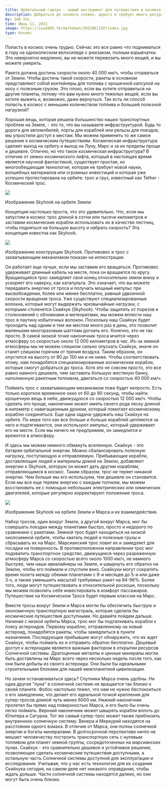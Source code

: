 ```yaml
---
title: Орбитальный гарпун - новый инструмент для путешествия в космосе.
description: Добраться до космоса сложно, дорого и требует много ресурсов. Более эффективным методом может стать Орбитальный гарпун (или Космический трос), который запускает космические корабли с орбиты Земли в далёкий космос. 
by: IAA Inc.
time: Июнь 11, 2021
image: https://iaa2005.tk/markdown/20210611SP/index.jpg
type: Космос
---
```


Попасть в космос очень трудно. Сейчас это все равно что подниматься в гору на одноколесном велосипеде с рюкзаком, полным взрывчатки. Это невероятно медленно, вы не можете перевозить много вещей, и вы можете умереть.

Ракета должна достичь скорости около 40 000 км/ч, чтобы оторваться от Земли. Чтобы достичь такой скорости, ракеты в основном представляют собой контейнеры для топлива с крошечной капсулой на носу с полезным грузом. Это плохо, если вы хотите отправиться на другие планеты, потому что вам нужно много тяжелых вещей, если вы хотите выжить и, возможно, даже вернуться. Так есть ли способ попасть в космос с меньшим количеством топлива и большей полезной нагрузкой?

Хорошая вещь, которая решила большинство наших транспортных проблем на Земле, - это то, что вы называете инфраструктурой. Будь то дороги для автомобилей, порты для кораблей или рельсы для поездов, мы упростили доступ к местам. Мы можем применить то же самое решение к космическим путешествиям. Космическая инфраструктура сделает выход на орбиту и выход на Луну, Марс и за их пределы проще и дешевле. Отлично, но что такое космическая инфраструктура? В отличие от земно-космического лифта, который в настоящее время является научной фантастикой, существует простая, но многообещающая технология, которая не требует новой науки, волшебных материалов или огромных инвестиций и которая уже успешно протестирована на орбите: трос и груз, известный как Tether - Космический трос.

<img class="in-image" src="https://iaa2005.tk/markdown/20210611SP/1.png">

<p class="in-image-text">Изображение Skyhook на орбите Земли</p>

Концепция настолько проста, что это удивительно. Что, если мы запустим в космос трос длиной в сотни или тысячи километров и заставим космические корабли использовать их в качестве лестниц, чтобы подняться на большую высоту и набрать скорость? Эта концепция известна как Skyhook.

<img class="in-image" src="https://iaa2005.tk/markdown/20210611SP/2.png">

<p class="in-image-text">Изображение конструкции Skyhook. Противовес и трос с захватывающим механизмом показан на иллюстрации.</p>

Он работает еще лучше, если мы заставим его вращаться. Противовес удерживает длинный кабель на месте, пока он вращается по кругу. Вращающийся трос замедляет свой конец относительно земли внизу и ускоряет его наверху, как катапульта. Это означает, что вы можете передавать энергию от троса и получать мощный импульс при высвобождении, более или менее бесплатно, равный удвоенной скорости вращения троса. Уже существуют специализированные волокна, которые могут выдержать чрезвычайные нагрузки, с которыми столкнется Скайхук (Skyhook). Чтобы защитить от порезов и столкновений с обломками и метеоритами, мы можем вплести наш трос в паутину избыточных волокон. Поскольку наш Скайхук будет проходить над одним и тем же местом много раз в день, это позволит маленьким многоразовым шаттлам догнать его. Конечно, это не так просто. В самой низкой точке наконечник троса мчится через атмосферу со скоростью около 12 000 километров в час. Из-за земной атмосферы мы не можем слишком сильно опускать Скайхук, иначе он станет слишком горячим от трения воздуха. Таким образом, он опустится на высоту от 80 до 150 км и не ниже. Чтобы соответствовать этому, нам понадобятся специализированные космические корабли, которые смогут добраться до троса. Хотя это не совсем просто, это все равно намного дешевле, чем заставить большую жестяную банку, наполненную ракетным топливом, двигаться со скоростью 40 000 км/ч.

Поймать трос с захватывающим механизмом тоже будет непросто. Есть только короткое временное окно от 60 до 90 секунд, чтобы найти крошечную вещь в небе, движущуюся со скоростью 12 000 км/ч. Чтобы сделать это проще, наконечник может иметь своего рода леску длиной в километр с навигационным дроном, который помогает космическому кораблю соединяться. Еще одна задача-удержать наш Скайхук на орбите. По мере того как все больше и больше кораблей цепляются за него и подтягиваются, они используют импульс, который удерживает его на месте. Если мы ничего не предпримем, он замедлится и врежется в атмосферу.

И здесь мы можем немного обмануть вселенную. Скайхук - это батарея орбитальной энергии. Можно сбалансировать полезную нагрузку, поступающую и отправляемую. Прибывающие корабли, доставляющие людей и материалы домой на Землю, добавляют энергию к Skyhook, которую он может дать другим кораблям, отправляющимся в космос. Таким образом, трос не теряет никакой энергии. Чем больше мы его используем, тем дешевле он становится. Если мы все еще теряем энергию с каждым толчком, мы можем восстановить ее с помощью небольших электрических или химических двигателей, которые регулярно корректируют положение троса.

<img class="in-image" src="https://iaa2005.tk/markdown/20210611SP/3.png">

<p class="in-image-text">Изображение Skyhook на орбите Земли и Марса и их взаимодействия.</p>

Набор тросов, один вокруг Земли, а другой вокруг Марса, мог бы совершать поездки между планетами быстро, просто и недорого по сравнению с ракетами. Земной трос будет находиться на низкой околоземной орбите, чтобы хватать людей и полезные грузы и сбрасывать их на Марс. Марсианский трос ловит их и замедляет для посадки на поверхность. В противоположном направлении трос мог подхватить транспортное средство, движущееся через разреженную атмосферу Марса со скоростью всего около 1000 км/ч, не намного быстрее, чем наши авиалайнеры на Земле, и швырнуть его обратно на Землю, чтобы его поймали и спустили вниз. Скайхуки могут сократить время полета между обеими планетами с 9-и месяцев до 5-и или даже 3-х, а также уменьшить масштаб требуемых ракет на 84-96%. Более того, люди могут путешествовать в относительной роскоши, поскольку мы можем позволить себе инвестировать в комфорт пассажиров. Путешествие на Космическом Тросе будет первым классом на Марс.

Вместе тросы вокруг Земли и Марса могли бы обеспечить быструю и экономичную транспортную магистраль, которая сделала бы космические путешествия доступными. Но давайте пойдем дальше. Начиная с низкой орбиты Марса, трос мог бы подталкивать корабли к поясу астероидов. Первому кораблю, отправленному на новый астероид, понадобятся ракеты, чтобы замедлиться в пункте назначения. Последующие прибывшие могут обнаружить, что их ждет Скайхук, чтобы поймать их и отправить обратно бесплатно. Дешевый доступ к астероидам является важным фактором в открытии ресурсов Солнечной системы. Драгоценные металлы и ценные минералы могли быть доставлены на Марс всего через несколько недель после того, как они были добыты  из своего астероида. Они были бы идеальными строительными блоками для нашей межпланетной цивилизации.

Но зачем останавливаться здесь? Спутники Марса очень удобны. Ни одна другая "луна" в солнечной системе не вращается так близко к своей планете. Фобос настолько тяжел, что нам не нужно беспокоиться о его замедлении, что делает его идеальной точкой крепления для супер-тросов длиной чуть менее 6000 км. Нижний наконечник пролетел бы прямо над поверхностью Марса, и его было бы очень легко поймать. Верхний наконечник может швырять корабли вплоть до Юпитера и Сатурна. Тот же самый супер-трос может также приблизить внутреннюю солнечную систему. Венера и Меркурий находятся на расстоянии одного взмаха. В отличие от Марса, они полны солнечной энергии и богаты минералами. В долгосрочной перспективе ничто не мешает человечеству построить транспортную сеть с нулевым топливом для планет земной группы, сосредоточенных на марсианских лунах. Скайхук - это сравнительно дешевое и устойчивое решение, позволяющее сделать космические путешествия доступными, а остальную часть Солнечной системы доступной для эксплуатации и исследования. Учитывая, что у нас есть технология для их создания Скайхука сегодня, на самом деле нет никакого оправдания, чтобы ждать дольше. Части солнечной системы находятся далеко, но они могут быть очень близки.